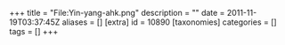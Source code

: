 +++
title = "File:Yin-yang-ahk.png"
description = ""
date = 2011-11-19T03:37:45Z
aliases = []
[extra]
id = 10890
[taxonomies]
categories = []
tags = []
+++


